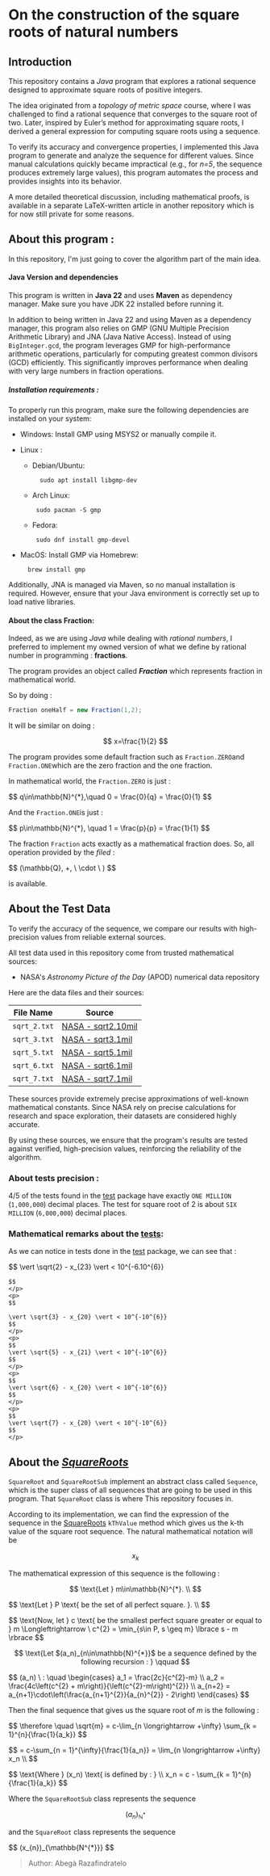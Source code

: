 # On the construction of the square roots of natural numbers

## Introduction

This repository contains a _Java_ program that explores a rational sequence
designed to approximate square roots of positive integers.

The idea originated from a _topology of metric space_ course, where I was
challenged to find a rational sequence that converges to the square root of two.
Later, inspired by Euler’s method for approximating square roots, I derived a
general expression for computing square roots using a sequence.

To verify its accuracy and convergence properties, I implemented this Java
program to generate and analyze the sequence for different values. Since manual
calculations quickly became impractical (e.g., for _n=5_, the sequence produces
extremely large values), this program automates the process and provides
insights into its behavior.

A more detailed theoretical discussion, including mathematical proofs, is
available in a separate LaTeX-written article in another repository which is for
now still private for some reasons.

## About this program :

In this repository, I'm just going to cover the algorithm part of the main idea.

#### Java Version and dependencies

This program is written in **Java 22** and uses **Maven** as dependency manager.
Make sure you have JDK 22 installed before running it.

In addition to being written in Java 22 and using Maven as a dependency manager, this program also relies on GMP (GNU Multiple Precision Arithmetic Library) and JNA (Java Native Access).
Instead of using `BigInteger.gcd`, the program leverages GMP for high-performance arithmetic operations, particularly for computing greatest common divisors (GCD) efficiently. This significantly improves performance when dealing with very large numbers in fraction operations.

##### Installation requirements :
To properly run this program, make sure the following dependencies are installed on your system:

- Windows: Install GMP using MSYS2 or manually compile it.
	
- Linux :
	- Debian/Ubuntu:
	
	
	 		sudo apt install libgmp-dev
	
	 - Arch Linux:
	   
			sudo pacman -S gmp
		
	 - Fedora:
	   
		  	sudo dnf install gmp-devel

- MacOS: Install GMP via Homebrew:

		brew install gmp


Additionally, JNA is managed via Maven, so no manual installation is required. However, ensure that your Java environment is correctly set up to load native libraries.



#### About the class **Fraction**:

Indeed, as we are using _Java_ while dealing with _rational numbers_, I preferred
to implement my owned version of what we define by rational number in
programming : **fractions**.

The program provides an object called _**Fraction**_ which represents fraction
in mathematical world.

So by doing :

```java
Fraction oneHalf = new Fraction(1,2);
```

It will be similar on doing :

$$
x=\frac{1}{2}
$$

The program provides some default fraction such as `Fraction.ZERO`and
`Fraction.ONE`which are the zero fraction and the one fraction.

In mathematical world, the `Fraction.ZERO` is just :

<p>
$$
 q\in\mathbb{N}^{*},\quad 0 = \frac{0}{q} = \frac{0}{1}
$$
</p>

And the `Fraction.ONE`is just :

<p>
$$
 p\in\mathbb{N}^{*}, \quad 1 = \frac{p}{p} = \frac{1}{1}
$$
</p>

The fraction `Fraction` acts exactly as a mathematical fraction does. So, all
operation provided by the _filed_ :

<p>
$$
 (\mathbb{Q}, +, \ \cdot \ )
$$
</p>

is available.

## About the Test Data

To verify the accuracy of the sequence, we compare our results with
high-precision values from reliable external sources.

All test data used in this repository come from trusted mathematical sources:

- NASA's _Astronomy Picture of the Day_ (APOD) numerical data repository

Here are the data files and their sources:

| File Name          | Source                                                                   |
| ------------------ |--------------------------------------------------------------------------|
| `sqrt_2.txt`       | [NASA - sqrt2.10mil](https://apod.nasa.gov/htmltest/gifcity/sqrt2.10mil) |
| `sqrt_3.txt`       | [NASA - sqrt3.1mil](https://apod.nasa.gov/htmltest/gifcity/sqrt3.1mil)   |
| `sqrt_5.txt`       | [NASA - sqrt5.1mil](https://apod.nasa.gov/htmltest/gifcity/sqrt5.1mil)   |
| `sqrt_6.txt`       | [NASA - sqrt6.1mil](https://apod.nasa.gov/htmltest/gifcity/sqrt6.1mil)   |
| `sqrt_7.txt`       | [NASA - sqrt7.1mil](https://apod.nasa.gov/htmltest/gifcity/sqrt7.1mil)   |

These sources provide extremely precise approximations of well-known
mathematical constants. Since NASA rely on
precise calculations for research and space exploration, their datasets are
considered highly accurate.

By using these sources, we ensure that the program's results are tested against
verified, high-precision values, reinforcing the reliability of the algorithm.


### About tests precision :

4/5 of the tests found in the [test](src/test/java/dev/razafindratelo/sequences/) package have exactly `ONE MILLION` (`1,000,000`) decimal places.
The test for square root of 2 is about `SIX MILLION` (`6,000,000`) decimal places.


### Mathematical remarks about the [tests](src/test/java/dev/razafindratelo/sequences/):

As we can notice in tests done in the [test](src/test/java/dev/razafindratelo/sequences/) package, we can see that :

<div>
	<p>
	$$
	\vert \sqrt{2} - x_{23} \vert < 10^{-6.10^{6}}

	$$
	</p>
	<p>
	$$

	\vert \sqrt{3} - x_{20} \vert < 10^{-10^{6}}
	$$
	</p>
	<p>
	$$
	\vert \sqrt{5} - x_{21} \vert < 10^{-10^{6}}
	$$
	</p>
	<p>
	$$
	\vert \sqrt{6} - x_{20} \vert < 10^{-10^{6}}
	$$
	</p>
	<p>
	$$
	\vert \sqrt{7} - x_{20} \vert < 10^{-10^{6}}
	$$
	</p>
</div>

## About the [_SquareRoots_](src/main/java/dev/razafindratelo/sequences)

`SquareRoot` and `SquareRootSub` implement an abstract class called `Sequence`,
which is the super class of all sequences that are going to be used in this
program. That `SquareRoot` class is where This repository focuses in.

According to its implementation, we can find the expression of the sequence in
the [SquareRoots](src/main/java/dev/razafindratelo/sequences/SquareRoot.java)
`kThValue` method which gives us the k-th value of the square root sequence. The
natural mathematical notation will be <p>$$ x_k $$


The mathematical expression of this sequence is the following :

<p align="center">
$$
    \text{Let } m\in\mathbb{N}^{*}. \\
$$
<p>
	$$
		\text{Let } P \text{ be the set of all perfect square. }. \\
	$$
</p>
<p>
	$$
	\text{Now, let } c \text{ be the smallest perfect square greater or equal to } m
    	\Longleftrightarrow  \ c^{2} = \min_{s\in P, s \geq m} \lbrace s - m \rbrace
	$$

</p>

<p align="center">
	$$
		\text{Let $(a_n)_{n\in\mathbb{N}^{*}}$ be a sequence defined by the following recursion : } \qquad
	$$
</p>
<p>
	$$
	(a_n) \ : \quad
		\begin{cases}
		a_1 = \frac{2c}{c^{2}-m}	\\
		a_2 = \frac{4c\left(c^{2} + m\right)}{\left(c^{2}-m\right)^{2}}	\\
		a_{n+2} = a_{n+1}\cdot\left(\frac{a_{n+1}^{2}}{a_{n}^{2}} - 2\right)
		\end{cases}
	$$
</p>

Then the final sequence that gives us the square root of _m_ is the following :

<p>
$$
\therefore \quad \sqrt{m} = c-\lim_{n \longrightarrow +\infty} \sum_{k = 1}^{n}{\frac{1}{a_k}} 
$$
</p>

<p>
$$
= c-\sum_{n = 1}^{\infty}{\frac{1}{a_n}} = \lim_{n \longrightarrow +\infty} x_n \\
$$
</p>

<p>
$$
\text{Where } (x_n) \text{ is defined by : } \\
x_n = c - \sum_{k = 1}^{n}{\frac{1}{a_k}}
$$
</p>

Where the `SquareRootSub` class represents the sequence <p>
$$ (a_{n})_{\mathbb{N^{*}}} $$


and the `SquareRoot` class represents the sequence

<p>$$ (x_{n})_{\mathbb{N^{*}}} $$

</p>

> Author: Abegà Razafindratelo
